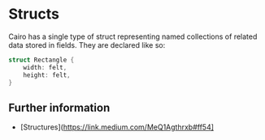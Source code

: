 # Structs

Cairo has a single type of struct representing named collections of related data stored in fields.
They are declared like so:

```rust
struct Rectangle {
    width: felt,
    height: felt,
}
```

## Further information 

- [Structures](https://link.medium.com/MeQ1Agthrxb#ff54]

